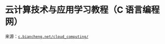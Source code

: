 # 云计算技术与应用学习教程（C 语言编程网）

来源：[`c.biancheng.net/cloud_computing/`](http://c.biancheng.net/cloud_computing/)